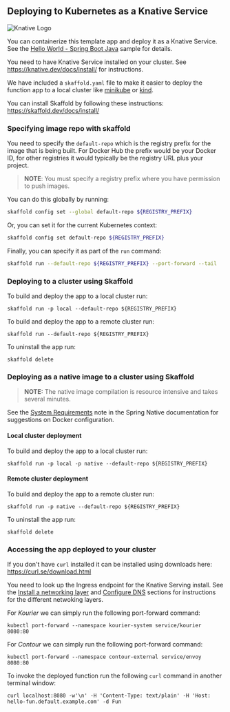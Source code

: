 ## Deploying to Kubernetes as a Knative Service

![Knative Logo](https://avatars.githubusercontent.com/u/35583233?s=200&v=4)

You can containerize this template app and deploy it as a Knative Service.
See the [Hello World - Spring Boot Java](https://knative.dev/docs/serving/samples/hello-world/helloworld-java-spring/) sample for details.

You need to have Knative Service installed on your cluster. See https://knative.dev/docs/install/ for instructions.

We have included a `skaffold.yaml` file to make it easier to deploy the function app to a local cluster like [minikube](https://minikube.sigs.k8s.io/) or [kind](https://kind.sigs.k8s.io/).

You can install Skaffold by following these instructions: https://skaffold.dev/docs/install/

### Specifying image repo with skaffold

You need to specify the `default-repo` which is the registry prefix for the image that is being built. For Docker Hub the prefix would be your Docker ID, for other registries it would typically be the registry URL plus your project.

> **NOTE**: You must specify a registry prefix where you have permission to push images.

You can do this globally by running:

```bash
skaffold config set --global default-repo ${REGISTRY_PREFIX}
```

Or, you can set it for the current Kubernetes context:

```bash
skaffold config set default-repo ${REGISTRY_PREFIX}
```

Finally, you can specify it as part of the `run` command:

```bash
skaffold run --default-repo ${REGISTRY_PREFIX} --port-forward --tail
```

### Deploying to a cluster using Skaffold

To build and deploy the app to a local cluster run:

```
skaffold run -p local --default-repo ${REGISTRY_PREFIX}
```

To build and deploy the app to a remote cluster run:

```
skaffold run --default-repo ${REGISTRY_PREFIX}
```

To uninstall the app run:

```
skaffold delete
```

### Deploying as a native image to a cluster using Skaffold

> **NOTE:** The native image compilation is resource intensive and takes several minutes.

See the [System Requirements](https://docs.spring.io/spring-native/docs/current/reference/htmlsingle/#getting-started-buildpacks-system-requirements) note in the Spring Native documentation for suggestions on Docker configuration.

#### Local cluster deployment

To build and deploy the app to a local cluster run:

```
skaffold run -p local -p native --default-repo ${REGISTRY_PREFIX}
```

#### Remote cluster deployment

To build and deploy the app to a remote cluster run:

```
skaffold run -p native --default-repo ${REGISTRY_PREFIX}
```

To uninstall the app run:

```
skaffold delete
```

### Accessing the app deployed to your cluster

If you don't have `curl` installed it can be installed using downloads here: https://curl.se/download.html

You need to look up the Ingress endpoint for the Knative Serving install. See the [Install a networking layer](https://knative.dev/docs/install/install-serving-with-yaml/#install-a-networking-layer) and [Configure DNS](https://knative.dev/docs/install/install-serving-with-yaml/#configure-dns) sections for instructions for the different netwoking layers.

For _Kourier_ we can simply run the following port-forward command:

```
kubectl port-forward --namespace kourier-system service/kourier 8080:80
```

For _Contour_ we can simply run the following port-forward command:

```
kubectl port-forward --namespace contour-external service/envoy 8080:80
```

To invoke the deployed function run the following `curl` command in another terminal window:

```
curl localhost:8080 -w'\n' -H 'Content-Type: text/plain' -H 'Host: hello-fun.default.example.com' -d Fun
```
